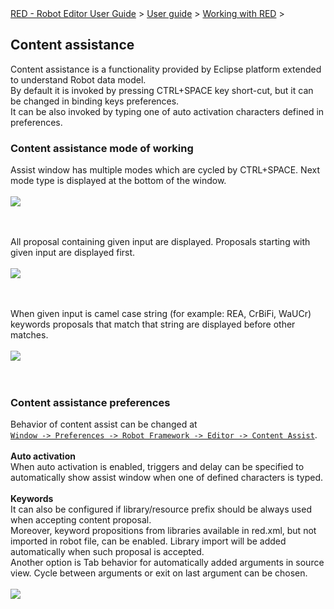 <html>
<head>
<link href="PLUGINS_ROOT/org.robotframework.ide.eclipse.main.plugin.doc.user/help/style.css" rel="stylesheet" type="text/css"/>
</head>
<body>
<a href="index.html">RED - Robot Editor User Guide</a> &gt; <a href="user_guide/user_guide.html">User guide</a> &gt; <a href="user_guide/working_with_RED.html">Working with RED</a> &gt; 
<h2>Content assistance</h2>
Content assistance is a functionality provided by Eclipse platform extended to understand Robot data model.<br/>
By default it is invoked by pressing CTRL+SPACE key short-cut, but it can be changed in binding keys preferences.<br/> 
It can be also invoked by typing one of auto activation characters defined in preferences.<br/>
<h3>Content assistance mode of working</h3>
Assist window has multiple modes which are cycled by CTRL+SPACE. Next mode type is displayed at the bottom of the window.
<br/><br/><img src="images/content-assist-modes.gif"/> <br/><br/><br/>

All proposal containing given input are displayed. Proposals starting with given input are displayed first.
<br/><br/><img src="images/content-assist-search.png"/> <br/><br/><br/>

When given input is camel case string (for example: REA, CrBiFi, WaUCr) keywords proposals that match that string are displayed before other matches.
<br/><br/><img src="images/content-assist-camel-case.png"/> <br/><br/><br/>
<h3>Content assistance preferences </h3>
Behavior of content assist can be changed at <code><a class="command" href="javascript:executeCommand('org.eclipse.ui.window.preferences(preferencePageId=org.robotframework.ide.eclipse.main.plugin.preferences.editor.assist)')">
Window -&gt; Preferences -&gt; Robot Framework -&gt; Editor -&gt; Content Assist</a></code>.<br/>
<br/><b>Auto activation</b><br/>
When auto activation is enabled, triggers and delay can be specified to automatically show assist window when one of defined characters is typed.<br/>
<br/><b>Keywords</b><br/>
It can also be configured if library/resource prefix should be always used when accepting content proposal.<br/>
Moreover, keyword propositions from libraries available in red.xml, but not imported in robot file, can be enabled. Library import will be added automatically when such proposal is accepted.<br/>
Another option is Tab behavior for automatically added arguments in source view. Cycle between arguments or exit on last argument can be chosen.
<br/><br/><img src="images/content-assist-pref.png"/> <br/><br/>
</body>
</html>